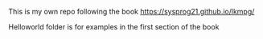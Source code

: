 This is my own repo following the book https://sysprog21.github.io/lkmpg/

Helloworld folder is for examples in the first section of the book
